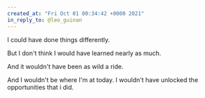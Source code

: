 ```yaml
---
created_at: "Fri Oct 01 00:34:42 +0000 2021"
in_reply_to: @leo_guinan
---
```


I could have done things differently. 

But I don't think I would have learned nearly as much. 

And it wouldn't have been as wild a ride. 

And I wouldn't be where I'm at today. I wouldn't have unlocked the opportunities that i did.
